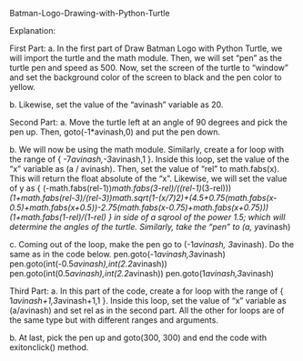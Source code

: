 Batman-Logo-Drawing-with-Python-Turtle

Explanation:

First Part:
a. In the first part of Draw Batman Logo with Python Turtle, we will import the turtle and the math module.
   Then, we will set “pen” as the turtle pen and speed as 500.
   Now, set the screen of the turtle to “window” and
   set the background color of the screen to black and the pen color to yellow.

b. Likewise, set the value of the “avinash” variable as 20.

Second Part:
a. Move the turtle left at an angle of 90 degrees and pick the pen up. Then, goto(-1*avinash,0) and put the pen down.

b. We will now be using the math module.
   Similarly, create a for loop with the range of { -7*avinash,-3*avinash,1 }. Inside this loop,
   set the value of the “x” variable as (a / avinash). Then, set the value of “rel” to math.fabs(x).
   This will return the float absolute of the “x”.
   Likewise, we will set the value of y as { (-math.fabs(rel-1))*math.fabs(3-rel)/((rel-1)*(3-rel)))*(1+math.fabs(rel-3)/(rel-3))*math.sqrt(1-(x/7)**2)+(4.5+0.75*(math.fabs(x-   0.5)+math.fabs(x+0.5))-2.75*(math.fabs(x-0.75)+math.fabs(x+0.75)))*(1+math.fabs(1-rel)/(1-rel) } in side of a sqrool of the power 1.5; 
   which will determine the angles of the turtle. Similarly, take the “pen” to (a, y*avinash)

c. Coming out of the loop, make the pen go to (-1*avinash, 3*avinash). Do the same as in the code below.
   pen.goto(-1*avinash,3*avinash)
   pen.goto(int(-0.5*avinash),int(2.2*avinash))
   pen.goto(int(0.5*avinash),int(2.2*avinash))
   pen.goto(1*avinash,3*avinash)

Third Part:
a. In this part of the code, create a for loop with the range of { 1*avinash+1,3*avinash+1,1 }. 
   Inside this loop, set the value of “x” variable as (a/avinash) and set rel as in the second part. 
   All the other for loops are of the same type but with different ranges and arguments.

b. At last, pick the pen up and goto(300, 300) and end the code with exitonclick() method.
